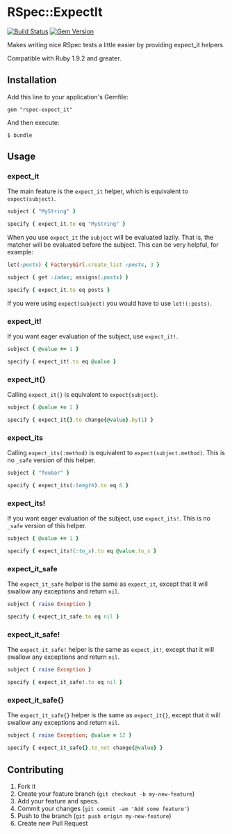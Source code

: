 # RSpec::ExpectIt

[![Build Status](https://travis-ci.org/thomasfedb/rspec-expect_it.png?branch=master)](https://travis-ci.org/thomasfedb/rspec-expect_it) [![Gem Version](https://badge.fury.io/rb/rspec-expect_it.png)](http://badge.fury.io/rb/rspec-expect_it)

Makes writing nice RSpec tests a little easier by providing expect_it helpers.

Compatible with Ruby 1.9.2 and greater.

## Installation

Add this line to your application's Gemfile:

    gem "rspec-expect_it"

And then execute:

    $ bundle

## Usage

### expect_it
The main feature is the `expect_it` helper, which is equivalent to `expect(subject)`.

```ruby
subject { "MyString" }

specify { expect_it.to eq "MyString" }
```

When you use `expect_it` the `subject` will be evaluated lazily. That is, the matcher
will be evaluated before the subject. This can be very helpful, for example:

```ruby
let(:posts) { FactoryGirl.create_list :posts, 3 }

subject { get :index; assigns(:posts) }

specify { expect_it.to eq posts }
```

If you were using `expect(subject)` you would have to use `let!(:posts)`.

### expect_it!

If you want eager evaluation of the subject, use `expect_it!`.

```ruby
subject { @value += 1 }

specify { expect_it!.to eq @value }
```

### expect_it{}

Calling `expect_it{}` is equivalent to `expect{subject}`.

```ruby
subject { @value += 1 }

specify { expect_it{}.to change{@value}.by(1) }
```

### expect_its

Calling `expect_its(:method)` is equivalent to `expect(subject.method)`.
This is no `_safe` version of this helper.

```ruby
subject { "foobar" }

specify { expect_its(:length).to eq 6 }
```

### expect_its!

If you want eager evaluation of the subject, use `expect_its!`.
This is no `_safe` version of this helper.

```ruby
subject { @value += 1 }

specify { expect_its!(:to_s).to eq @value.to_s }
```

### expect_it_safe

The `expect_it_safe` helper is the same as `expect_it`, except that it will
swallow any exceptions and return `nil`.

```ruby
subject { raise Exception }

specify { expect_it_safe.to eq nil }
```

### expect_it_safe!

The `expect_it_safe!` helper is the same as `expect_it!`, except that it will
swallow any exceptions and return `nil`.

```ruby
subject { raise Exception }

specify { expect_it_safe!.to eq nil }
```

### expect_it_safe{}

The `expect_it_safe{}` helper is the same as `expect_it{}`, except that it will
swallow any exceptions and return `nil`.

```ruby
subject { raise Exception; @value = 12 }

specify { expect_it_safe{}.to_not change{@value} }
```

## Contributing

1. Fork it
2. Create your feature branch (`git checkout -b my-new-feature`)
3. Add your feature and specs.
4. Commit your changes (`git commit -am 'Add some feature'`)
5. Push to the branch (`git push origin my-new-feature`)
6. Create new Pull Request
